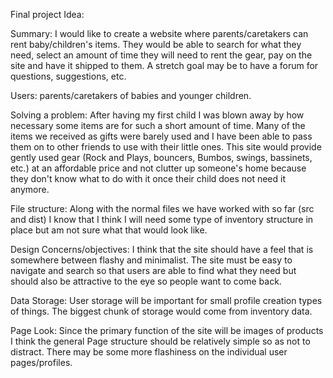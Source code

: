 
Final project Idea:

Summary:
I would like to create a website where parents/caretakers can rent baby/children's items.
They would be able to search for what they need, select an amount of time they will need
to rent the gear, pay on the site and have it shipped to them. A stretch goal may be to
have a forum for questions, suggestions, etc.

Users: parents/caretakers of babies and younger children.

Solving a problem: After having my first child I was blown away by how necessary some items
are for such a short amount of time. Many of the items we received as gifts were barely used
and I have been able to pass them on to other friends to use with their little ones. This site would
provide gently used gear (Rock and Plays, bouncers, Bumbos, swings, bassinets, etc.) at an affordable
price and not clutter up someone's home because they don't know what to do with it once their child does not
need it anymore.

File structure: Along with the normal files we have worked with so far (src and dist) I know that I
think I will need some type of inventory structure in place but am not sure what that would look like.

Design Concerns/objectives: I think that the site should have a feel that is somewhere between flashy and minimalist.
The site must be easy to navigate and search so that users are able to find what they need but should also
be attractive to the eye so people want to come back.

Data Storage: User storage will be important for small profile creation types of things.
The biggest chunk of storage would come from inventory data.

Page Look: Since the primary function of the site will be images of products I think the general Page
structure should be relatively simple so as not to distract. There may be some more flashiness on
the individual user pages/profiles.

